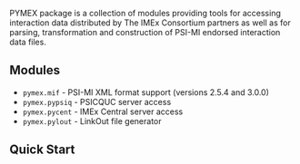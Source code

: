 PYMEX package is a collection of modules providing tools for accessing interaction
data distributed by The IMEx Consortium partners as well as for parsing, transformation
and construction of PSI-MI endorsed interaction data files.

## Modules

* ``pymex.mif`` - PSI-MI XML format support (versions 2.5.4 and 3.0.0) 
* ``pymex.pypsiq`` - PSICQUC server access
* ``pymex.pycent`` - IMEx Central server access
* ``pymex.pylout`` - LinkOut file generator

## Quick Start






